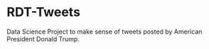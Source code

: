 # RDT-Tweets
Data Science Project to make sense of tweets posted by American President Donald Trump.
